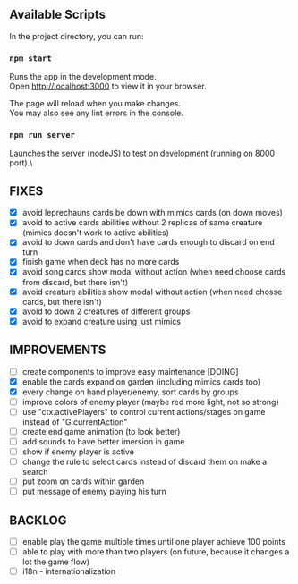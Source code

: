 ## Available Scripts
In the project directory, you can run:

### `npm start`
Runs the app in the development mode.\
Open [http://localhost:3000](http://localhost:3000) to view it in your browser.

The page will reload when you make changes.\
You may also see any lint errors in the console.

### `npm run server`
Launches the server (nodeJS) to test on development (running on 8000 port).\

## FIXES
- [x] avoid leprechauns cards be down with mimics cards (on down moves)
- [x] avoid to active cards abilities without 2 replicas of same creature (mimics doesn't work to active abilities)
- [x] avoid to down cards and don't have cards enough to discard on end turn
- [x] finish game when deck has no more cards
- [x] avoid song cards show modal without action (when need choose cards from discard, but there isn't)
- [x] avoid creature abilities show modal without action (when need chosse cards, but there isn't)
- [x] avoid to down 2 creatures of different groups
- [x] avoid to expand creature using just mimics

## IMPROVEMENTS
- [ ] create components to improve easy maintenance [DOING]
- [x] enable the cards expand on garden (including mimics cards too)
- [x] every change on hand player/enemy, sort cards by groups
- [ ] improve colors of enemy player (maybe red more light, not so strong)
- [ ] use "ctx.activePlayers" to control current actions/stages on game instead of "G.currentAction"
- [ ] create end game animation (to look better)
- [ ] add sounds to have better imersion in game
- [ ] show if enemy player is active
- [ ] change the rule to select cards instead of discard them on make a search
- [ ] put zoom on cards within garden
- [ ] put message of enemy playing his turn

## BACKLOG
- [ ] enable play the game multiple times until one player achieve 100 points
- [ ] able to play with more than two players (on future, because it changes a lot the game flow)
- [ ] i18n - internationalization